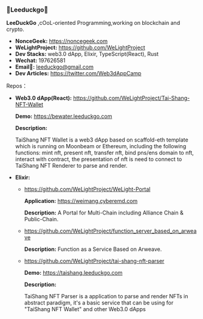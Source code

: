 ### 👋Leeduckgo👋

<!--
**leeduckgo/leeduckgo** is a ✨ _special_ ✨ repository because its `README.md` (this file) appears on your GitHub profile.

Here are some ideas to get you started:

- 🔭 I’m currently working on ...
- 🌱 I’m currently learning ...
- 👯 I’m looking to collaborate on ...
- 🤔 I’m looking for help with ...
- 💬 Ask me about ...
- 📫 How to reach me: ...
- 😄 Pronouns: ...
- ⚡ Fun fact: ...
-->

**LeeDuckGo** ,cOoL-oriented Programming,working on blockchain and crypto.

- **NonceGeek:** https://noncegeek.com
- **WeLightProject:** https://github.com/WeLightProject
- **Dev Stacks:** web3.0 dApp, Elixir, TypeScript(React), Rust
- **Wechat:** 197626581
- **Email📮:** leeduckgo@gmail.com
- **Dev Articles:** https://twitter.com/Web3dAppCamp

Repos：

- **Web3.0 dApp(React):** https://github.com/WeLightProject/Tai-Shang-NFT-Wallet

  **Demo:** https://bewater.leeduckgo.com
  
  **Description:**
  
  TaiShang NFT Wallet is a web3 dApp based on scaffold-eth template which is running on Moonbeam or Ethereum,  including the following functions: mint nft, present nft, transfer nft, bind pns/ens domain to nft, interact with contract, the presentation of nft is need to connect to TaiShang NFT Renderer to parse and render.
- **Elixir:** 

  - https://github.com/WeLightProject/WeLight-Portal
  
    **Application:** https://weimang.cyberemd.com
  
    **Description:** A Portal for Multi-Chain including Alliance Chain & Public-Chain.
  
  - https://github.com/WeLightProject/function_server_based_on_arweave
  
    **Description:** Function as a Service Based on Arweave.
  
  - https://github.com/WeLightProject/tai-shang-nft-parser
  
    **Demo:** https://taishang.leeduckgo.com
  
    **Description:**
  
    TaiShang NFT Parser is a application to parse and render NFTs in abstract paradigm, it's a basic service that can be using for "TaiShang NFT Wallet" and other Web3.0 dApps
